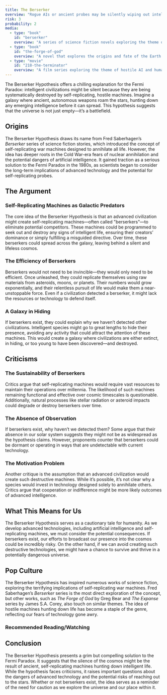 ```yaml
---
title: The Berserker
overview: "Rogue AIs or ancient probes may be silently wiping out intelligent life as it arises."
risk: 3
probability: 2
media:
  - type: "book"
    id: "berserker"
    overview: "A series of science fiction novels exploring the theme of AI and humanity."
  - type: "book"
    id: "the-forge-of-god"
    overview: "A novel that explores the origins and fate of the Earth and humanity."
  - type: "movie"
    id: "218-the-terminator"
    overview: "A film series exploring the theme of hostile AI and humanity's struggle for survival."
---
```


<script>
  import MediaGrid from "$lib/components/media/media-grid.svelte";
  let { media } = $props();
</script>

The Berserker Hypothesis offers a chilling explanation for the Fermi Paradox: intelligent civilizations might be silent because they are being systematically destroyed by self-replicating, hostile machines. Imagine a galaxy where ancient, autonomous weapons roam the stars, hunting down any emerging intelligence before it can spread. This hypothesis suggests that the universe is not just empty—it’s a battlefield.

## Origins

The Berserker Hypothesis draws its name from Fred Saberhagen’s _Berserker_ series of science fiction stories, which introduced the concept of self-replicating war machines designed to annihilate all life. However, the idea has deeper roots in the Cold War-era fears of nuclear annihilation and the potential dangers of artificial intelligence. It gained traction as a serious solution to the Fermi Paradox in the 1980s, as scientists began to consider the long-term implications of advanced technology and the potential for self-replicating probes.

## The Argument

### Self-Replicating Machines as Galactic Predators

The core idea of the Berserker Hypothesis is that an advanced civilization might create self-replicating machines—often called "berserkers"—to eliminate potential competitors. These machines could be programmed to seek out and destroy any signs of intelligent life, ensuring their creators’ dominance or simply fulfilling a misguided directive. Over time, these berserkers could spread across the galaxy, leaving behind a silent and lifeless cosmos.

### The Efficiency of Berserkers

Berserkers would not need to be invincible—they would only need to be efficient. Once unleashed, they could replicate themselves using raw materials from asteroids, moons, or planets. Their numbers would grow exponentially, and their relentless pursuit of life would make them a near-unstoppable force. Even if a civilization detected a berserker, it might lack the resources or technology to defend itself.

### A Galaxy in Hiding

If berserkers exist, they could explain why we haven’t detected other civilizations. Intelligent species might go to great lengths to hide their presence, avoiding any activity that could attract the attention of these machines. This would create a galaxy where civilizations are either extinct, in hiding, or too young to have been discovered—and destroyed.

## Criticisms

### The Sustainability of Berserkers

Critics argue that self-replicating machines would require vast resources to maintain their operations over millennia. The likelihood of such machines remaining functional and effective over cosmic timescales is questionable. Additionally, natural processes like stellar radiation or asteroid impacts could degrade or destroy berserkers over time.

### The Absence of Observation

If berserkers exist, why haven’t we detected them? Some argue that their absence in our solar system suggests they might not be as widespread as the hypothesis claims. However, proponents counter that berserkers could be dormant or operating in ways that are undetectable with current technology.

### The Motivation Problem

Another critique is the assumption that an advanced civilization would create such destructive machines. While it’s possible, it’s not clear why a species would invest in technology designed solely to annihilate others. Critics argue that cooperation or indifference might be more likely outcomes of advanced intelligence.

## What This Means for Us

The Berserker Hypothesis serves as a cautionary tale for humanity. As we develop advanced technologies, including artificial intelligence and self-replicating machines, we must consider the potential consequences. If berserkers exist, our efforts to broadcast our presence into the cosmos could be incredibly risky. On the other hand, if we can avoid creating such destructive technologies, we might have a chance to survive and thrive in a potentially dangerous universe.

## Pop Culture

The Berserker Hypothesis has inspired numerous works of science fiction, exploring the terrifying implications of self-replicating war machines. Fred Saberhagen’s _Berserker_ series is the most direct exploration of the concept, but other works, such as _The Forge of God_ by Greg Bear and _The Expanse_ series by James S.A. Corey, also touch on similar themes. The idea of hostile machines hunting down life has become a staple of the genre, reflecting our fears of technology gone awry.

### Recommended Reading/Watching

<MediaGrid media={media} />

## Conclusion

The Berserker Hypothesis presents a grim but compelling solution to the Fermi Paradox. It suggests that the silence of the cosmos might be the result of ancient, self-replicating machines hunting down intelligent life. While the hypothesis faces criticisms, it raises important questions about the dangers of advanced technology and the potential risks of reaching out to the stars. Whether or not berserkers exist, the idea serves as a reminder of the need for caution as we explore the universe and our place within it.
